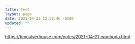 ```yaml
---
title: Test
layout: page
date: 2021-04-23 12:59:46 -0500
updated: ""
---
```

https://timculverhouse.com/notes/2021-04-21-woohoda.html